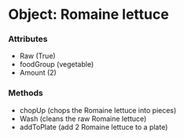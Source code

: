 # Object: Romaine lettuce

### Attributes
- Raw (True)
- foodGroup (vegetable)
- Amount (2)

### Methods
- chopUp (chops the Romaine lettuce into pieces)
- Wash (cleans the raw Romaine lettuce)
- addToPlate (add 2 Romaine lettuce to a plate)
